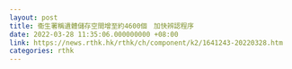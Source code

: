 ```yaml
---
layout: post
title: 衞生署稱遺體儲存空間增至約4600個　加快辨認程序
date: 2022-03-28 11:35:06.000000000 +08:00
link: https://news.rthk.hk/rthk/ch/component/k2/1641243-20220328.htm
categories: rthk
---
```



